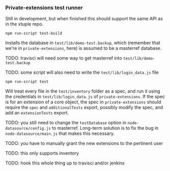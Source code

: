 ### Private-extensions test runner

Still in development, but when finished this should support the same API as in the xtuple repo.

`npm run-script test-build`

Installs the database in `test/lib/demo-test.backup`, which (remember that we're in
`private-extensions`, here) is assumed to be a masterref database.


TODO: travisci will need some way to get masterref into `test/lib/demo-test.backup`

TODO: some script will also need to write the `test/lib/login_data.js` file

`npm run-script test`

Will treat every file in the `test/inventory` folder as a spec, and run it using the
credentials in `test/lib/login_data.js` of `private-extensions`. If the spec is for
an extension of a core object, the spec in `private-extensions` should require the
`spec` and `additionalTests` export, possibly modify the spec, and add an `extensionTests`
export.

TODO: you still need to change the `testDatabase` option in `node-datasource/config.js`
to masterref. Long-term solution is to fix the bug in `node-datasource/main.js` that
makes this necessary.

TODO: you have to manually grant the new extensions to the pertinent user

TODO: this only supports inventory

TODO: hook this whole thing up to travisci and/or jenkins
